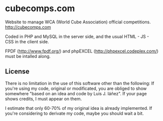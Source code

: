 cubecomps.com
=============

Website to manage WCA (World Cube Association) official competitions. http://cubecomps.com

Coded in PHP and MySQL in the server side, and the usual HTML - JS - CSS in the client side.

FPDF (http://www.fpdf.org/) and phpEXCEL (http://phpexcel.codeplex.com/) must be intalled along.

License
-------

There is no limitation in the use of this software other than the following:  If you're using my code, original or modificated, 
you are obliged to show somewhere "based on an idea and code by Luis J. Iáñez".  If your page shows credits, I must appear 
on them.

I estimate that only 60-70% of my original idea is already implemented.  If you're considering to derivate my code, maybe
you should wait a bit.